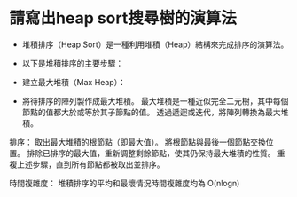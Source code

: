 # 請寫出heap sort搜尋樹的演算法
- 堆積排序（Heap Sort）是一種利用堆積（Heap）結構來完成排序的演算法。

- 以下是堆積排序的主要步驟：

- 建立最大堆積（Max Heap）：
- 將待排序的陣列製作成最大堆積。
最大堆積是一種近似完全二元樹，其中每個節點的值都大於或等於其子節點的值。
透過遞迴或迭代，將陣列轉換為最大堆積。

排序：
取出最大堆積的根節點（即最大值）。
將根節點與最後一個節點交換位置。
排除已排序的最大值，重新調整剩餘節點，使其仍保持最大堆積的性質。
重複上述步驟，直到所有節點都被取出並排序。

時間複雜度：
堆積排序的平均和最壞情況時間複雜度均為 O(nlogn)

